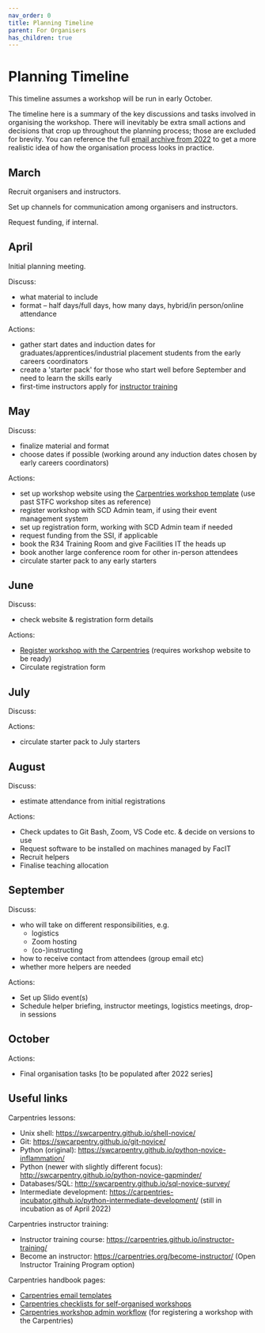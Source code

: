 ```yaml
---
nav_order: 0
title: Planning Timeline
parent: For Organisers
has_children: true
---
```



# Planning Timeline

This timeline assumes a workshop will be run in early October. 

The timeline here is a summary of the key discussions and tasks involved in organising the workshop. There will inevitably be extra small actions and decisions that crop up throughout the planning process; those are excluded for brevity. You can reference the full [email archive from 2022](email-archive-2022.md) to get a more realistic idea of how the organisation process looks in practice.

## March

Recruit organisers and instructors.

Set up channels for communication among organisers and instructors.

Request funding, if internal.

## April

Initial planning meeting.

Discuss:
* what material to include
* format – half days/full days, how many days, hybrid/in person/online attendance

Actions:
* gather start dates and induction dates for graduates/apprentices/industrial placement students from the early careers coordinators
* create a 'starter pack' for those who start well before September and need to learn the skills early
* first-time instructors apply for [instructor training](https://amy.carpentries.org/forms/request_training/)

## May

Discuss:
* finalize material and format
* choose dates if possible (working around any induction dates chosen by early careers coordinators)

Actions:
* set up workshop website using the [Carpentries workshop template](https://github.com/carpentries/workshop-template) (use past STFC workshop sites as reference)
* register workshop with SCD Admin team, if using their event management system
* set up registration form, working with SCD Admin team if needed
* request funding from the SSI, if applicable
* book the R34 Training Room and give Facilities IT the heads up
* book another large conference room for other in-person attendees
* circulate starter pack to any early starters

## June

Discuss:
* check website & registration form details

Actions:
* [Register workshop with the Carpentries](https://amy.carpentries.org/forms/self-organised/) (requires workshop website to be ready)
* Circulate registration form

## July

Discuss:

Actions:
* circulate starter pack to July starters

## August

Discuss:
*	estimate attendance from initial registrations

Actions:
*	Check updates to Git Bash, Zoom, VS Code etc. & decide on versions to use
*   Request software to be installed on machines managed by FacIT
*	Recruit helpers
*   Finalise teaching allocation

## September

Discuss:
* who will take on different responsibilities, e.g.
    * logistics
    * Zoom hosting
    * (co-)instructing
* how to receive contact from attendees (group email etc)
* whether more helpers are needed

Actions:
* Set up Slido event(s)
* Schedule helper briefing, instructor meetings, logistics meetings, drop-in sessions

## October

Actions:
* Final organisation tasks [to be populated after 2022 series]


## Useful links

Carpentries lessons:
*	Unix shell: https://swcarpentry.github.io/shell-novice/
*	Git: https://swcarpentry.github.io/git-novice/
*	Python (original): https://swcarpentry.github.io/python-novice-inflammation/
*	Python (newer with slightly different focus): http://swcarpentry.github.io/python-novice-gapminder/
* Databases/SQL: http://swcarpentry.github.io/sql-novice-survey/
*	Intermediate development: https://carpentries-incubator.github.io/python-intermediate-development/ (still in incubation as of April 2022)

Carpentries instructor training:
*	Instructor training course: https://carpentries.github.io/instructor-training/
*	Become an instructor: https://carpentries.org/become-instructor/ (Open Instructor Training Program option)

Carpentries handbook pages:
* [Carpentries email templates](https://docs.carpentries.org/topic_folders/workshop_administration/email_templates.html)
* [Carpentries checklists for self-organised workshops](https://docs.carpentries.org/topic_folders/hosts_instructors/index.html#self-organised-workshop)
* [Carpentries workshop admin workflow](https://docs.carpentries.org/topic_folders/workshop_administration/workshop_admin_workflow.html#for-self-organised-workshops) (for registering a workshop with the Carpentries)
